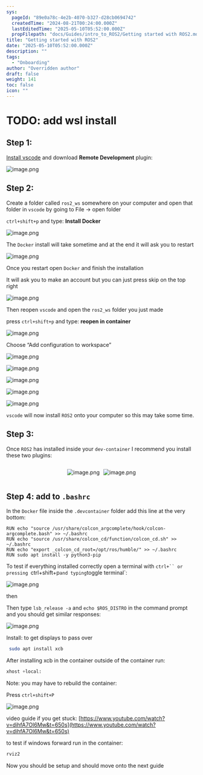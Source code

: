 ```yaml
---
sys:
  pageId: "89e0a78c-4e2b-4070-b327-d28cb0694742"
  createdTime: "2024-08-21T00:24:00.000Z"
  lastEditedTime: "2025-05-10T05:52:00.000Z"
  propFilepath: "docs/Guides/intro_to_ROS2/Getting started with ROS2.md"
title: "Getting started with ROS2"
date: "2025-05-10T05:52:00.000Z"
description: ""
tags:
  - "Onboarding"
author: "Overridden author"
draft: false
weight: 141
toc: false
icon: ""
---
```


# TODO: add wsl install

## Step 1:

[Install vscode](https://code.visualstudio.com/download) and download **Remote Development** plugin:

![image.png](https://prod-files-secure.s3.us-west-2.amazonaws.com/d518164a-d88e-44d1-a4ee-3adb3bd8bce0/efb52993-1881-4a40-b95e-6f020334f022/image.png?X-Amz-Algorithm=AWS4-HMAC-SHA256&X-Amz-Content-Sha256=UNSIGNED-PAYLOAD&X-Amz-Credential=ASIAZI2LB4663YS6PJM7%2F20250710%2Fus-west-2%2Fs3%2Faws4_request&X-Amz-Date=20250710T132708Z&X-Amz-Expires=3600&X-Amz-Security-Token=IQoJb3JpZ2luX2VjELb%2F%2F%2F%2F%2F%2F%2F%2F%2F%2FwEaCXVzLXdlc3QtMiJHMEUCIQCEmaTUKFPfeaTYZaUz9Ky5COv8l4OzcUev683DfaFigAIgJIyDkkMvxwffNj4TFM3%2FQISfJSGldRKcdLwgmLO4F4kqiAQIvv%2F%2F%2F%2F%2F%2F%2F%2F%2F%2FARAAGgw2Mzc0MjMxODM4MDUiDO8WQnysYaau8EkrOSrcA3BldKTKC5LZ16cRMmT92FaHVAlaTF6piBLe7luF9SnqSaSsvNb%2FSnvGZokHCGSQj6cGAtMRPb%2FW1%2B%2B2KeisTeeM4%2F5cxHwJZMiEbUDtHv%2B%2FgJr2giXulAqNY6%2FHFBAFcH%2BlmH8ptHPwoRkEhi%2B3%2BOVK0twlYAk988%2BuUn99HHE2RJoi9W7Qn923wIYtT1siU8oSSJ5bakdML3Q8rCk%2B%2Bk8tRgj%2Bwy6Sc4OQ2dql6gRD33typUaJT3MTvPuP%2BoTzUDT5boeiEYIs0obfpiXiuyooUQZmEloGDfbQZg5jYpvKfSjhsaGCChZ2Y9x6kXTiviJQO8LMmxImktoLYVeWjpE4ukjt1RSqjXoFaPtrOO7nqRUHGps39LYbG9qlODuVuk2ak66o%2FKVUNf1%2FMaOkTGkjuIZ2IoECigGrzgGCo12rnRw8rGFHNDIZ5nOyGlSwOJ%2BTdd5DS5i70XOcdPPB9WmaIW1N9U9k1VK31%2FK2CqoA6sGqhy4U0Lu1yHHJU%2F3VPOmlDCCksZM1vdLWBZowuOHpoNrS9lkhmp9i9gUkDv%2BkhqI7YqpDpLDYXE7d9JsLya60qO41%2BGyk3zln%2FlMcVR0hJrpae%2FBDlDK9VTjatqCY7%2F37XblDF3pNZswBMJn%2BvsMGOqUBSc07vY6w7agRSuXFnOcNkANckPStsNkCol1uEJvFvaTvnUPaXvpoPPbgLHK4xoP70gFXmWp0CLB5%2BArGUyNo0D5yKwwcOEP3pJnXFoBZ%2FQL4h1nnPHEQ2HHJCZipjWiZOoCyzsqe7oYANHbXOKAWAu3tukNbVKqC0QVDoWkExFANnr42JQswfKmQqkiV00iKCkANRK5RR1V2t%2BXXSArtUrsUbATE&X-Amz-Signature=e2e2f4ba50b35e6609a56be5f6fd3f0edb89fd6261bf7960ec38d7c085170e80&X-Amz-SignedHeaders=host&x-amz-checksum-mode=ENABLED&x-id=GetObject)

## Step 2:

Create a folder called `ros2_ws` somewhere on your computer and open that folder in `vscode` by going to File → open folder 

`ctrl+shift+p` and type: **Install Docker**

![image.png](https://prod-files-secure.s3.us-west-2.amazonaws.com/d518164a-d88e-44d1-a4ee-3adb3bd8bce0/2269dc0e-1cd5-47ff-bceb-c04ad9b2eab0/image.png?X-Amz-Algorithm=AWS4-HMAC-SHA256&X-Amz-Content-Sha256=UNSIGNED-PAYLOAD&X-Amz-Credential=ASIAZI2LB4663YS6PJM7%2F20250710%2Fus-west-2%2Fs3%2Faws4_request&X-Amz-Date=20250710T132708Z&X-Amz-Expires=3600&X-Amz-Security-Token=IQoJb3JpZ2luX2VjELb%2F%2F%2F%2F%2F%2F%2F%2F%2F%2FwEaCXVzLXdlc3QtMiJHMEUCIQCEmaTUKFPfeaTYZaUz9Ky5COv8l4OzcUev683DfaFigAIgJIyDkkMvxwffNj4TFM3%2FQISfJSGldRKcdLwgmLO4F4kqiAQIvv%2F%2F%2F%2F%2F%2F%2F%2F%2F%2FARAAGgw2Mzc0MjMxODM4MDUiDO8WQnysYaau8EkrOSrcA3BldKTKC5LZ16cRMmT92FaHVAlaTF6piBLe7luF9SnqSaSsvNb%2FSnvGZokHCGSQj6cGAtMRPb%2FW1%2B%2B2KeisTeeM4%2F5cxHwJZMiEbUDtHv%2B%2FgJr2giXulAqNY6%2FHFBAFcH%2BlmH8ptHPwoRkEhi%2B3%2BOVK0twlYAk988%2BuUn99HHE2RJoi9W7Qn923wIYtT1siU8oSSJ5bakdML3Q8rCk%2B%2Bk8tRgj%2Bwy6Sc4OQ2dql6gRD33typUaJT3MTvPuP%2BoTzUDT5boeiEYIs0obfpiXiuyooUQZmEloGDfbQZg5jYpvKfSjhsaGCChZ2Y9x6kXTiviJQO8LMmxImktoLYVeWjpE4ukjt1RSqjXoFaPtrOO7nqRUHGps39LYbG9qlODuVuk2ak66o%2FKVUNf1%2FMaOkTGkjuIZ2IoECigGrzgGCo12rnRw8rGFHNDIZ5nOyGlSwOJ%2BTdd5DS5i70XOcdPPB9WmaIW1N9U9k1VK31%2FK2CqoA6sGqhy4U0Lu1yHHJU%2F3VPOmlDCCksZM1vdLWBZowuOHpoNrS9lkhmp9i9gUkDv%2BkhqI7YqpDpLDYXE7d9JsLya60qO41%2BGyk3zln%2FlMcVR0hJrpae%2FBDlDK9VTjatqCY7%2F37XblDF3pNZswBMJn%2BvsMGOqUBSc07vY6w7agRSuXFnOcNkANckPStsNkCol1uEJvFvaTvnUPaXvpoPPbgLHK4xoP70gFXmWp0CLB5%2BArGUyNo0D5yKwwcOEP3pJnXFoBZ%2FQL4h1nnPHEQ2HHJCZipjWiZOoCyzsqe7oYANHbXOKAWAu3tukNbVKqC0QVDoWkExFANnr42JQswfKmQqkiV00iKCkANRK5RR1V2t%2BXXSArtUrsUbATE&X-Amz-Signature=763af43bbf81b26585684c8f25a95caf02ece02792ff9c1103e491d3c37962e5&X-Amz-SignedHeaders=host&x-amz-checksum-mode=ENABLED&x-id=GetObject)

The `Docker` install will take sometime and at the end it will ask you to restart

![image.png](https://prod-files-secure.s3.us-west-2.amazonaws.com/d518164a-d88e-44d1-a4ee-3adb3bd8bce0/ed233f78-be33-4b1f-b89c-9c346c0e961e/image.png?X-Amz-Algorithm=AWS4-HMAC-SHA256&X-Amz-Content-Sha256=UNSIGNED-PAYLOAD&X-Amz-Credential=ASIAZI2LB4663YS6PJM7%2F20250710%2Fus-west-2%2Fs3%2Faws4_request&X-Amz-Date=20250710T132708Z&X-Amz-Expires=3600&X-Amz-Security-Token=IQoJb3JpZ2luX2VjELb%2F%2F%2F%2F%2F%2F%2F%2F%2F%2FwEaCXVzLXdlc3QtMiJHMEUCIQCEmaTUKFPfeaTYZaUz9Ky5COv8l4OzcUev683DfaFigAIgJIyDkkMvxwffNj4TFM3%2FQISfJSGldRKcdLwgmLO4F4kqiAQIvv%2F%2F%2F%2F%2F%2F%2F%2F%2F%2FARAAGgw2Mzc0MjMxODM4MDUiDO8WQnysYaau8EkrOSrcA3BldKTKC5LZ16cRMmT92FaHVAlaTF6piBLe7luF9SnqSaSsvNb%2FSnvGZokHCGSQj6cGAtMRPb%2FW1%2B%2B2KeisTeeM4%2F5cxHwJZMiEbUDtHv%2B%2FgJr2giXulAqNY6%2FHFBAFcH%2BlmH8ptHPwoRkEhi%2B3%2BOVK0twlYAk988%2BuUn99HHE2RJoi9W7Qn923wIYtT1siU8oSSJ5bakdML3Q8rCk%2B%2Bk8tRgj%2Bwy6Sc4OQ2dql6gRD33typUaJT3MTvPuP%2BoTzUDT5boeiEYIs0obfpiXiuyooUQZmEloGDfbQZg5jYpvKfSjhsaGCChZ2Y9x6kXTiviJQO8LMmxImktoLYVeWjpE4ukjt1RSqjXoFaPtrOO7nqRUHGps39LYbG9qlODuVuk2ak66o%2FKVUNf1%2FMaOkTGkjuIZ2IoECigGrzgGCo12rnRw8rGFHNDIZ5nOyGlSwOJ%2BTdd5DS5i70XOcdPPB9WmaIW1N9U9k1VK31%2FK2CqoA6sGqhy4U0Lu1yHHJU%2F3VPOmlDCCksZM1vdLWBZowuOHpoNrS9lkhmp9i9gUkDv%2BkhqI7YqpDpLDYXE7d9JsLya60qO41%2BGyk3zln%2FlMcVR0hJrpae%2FBDlDK9VTjatqCY7%2F37XblDF3pNZswBMJn%2BvsMGOqUBSc07vY6w7agRSuXFnOcNkANckPStsNkCol1uEJvFvaTvnUPaXvpoPPbgLHK4xoP70gFXmWp0CLB5%2BArGUyNo0D5yKwwcOEP3pJnXFoBZ%2FQL4h1nnPHEQ2HHJCZipjWiZOoCyzsqe7oYANHbXOKAWAu3tukNbVKqC0QVDoWkExFANnr42JQswfKmQqkiV00iKCkANRK5RR1V2t%2BXXSArtUrsUbATE&X-Amz-Signature=76b45394970214d479661c13f242110f799708d2df5a102b9b716f89e97993db&X-Amz-SignedHeaders=host&x-amz-checksum-mode=ENABLED&x-id=GetObject)

Once you restart open `Docker` and finish the installation

It will ask you to make an account but you can just press skip on the top right

![image.png](https://prod-files-secure.s3.us-west-2.amazonaws.com/d518164a-d88e-44d1-a4ee-3adb3bd8bce0/21010ad9-1659-4fd9-9f59-9932a09b2a3d/image.png?X-Amz-Algorithm=AWS4-HMAC-SHA256&X-Amz-Content-Sha256=UNSIGNED-PAYLOAD&X-Amz-Credential=ASIAZI2LB4663YS6PJM7%2F20250710%2Fus-west-2%2Fs3%2Faws4_request&X-Amz-Date=20250710T132708Z&X-Amz-Expires=3600&X-Amz-Security-Token=IQoJb3JpZ2luX2VjELb%2F%2F%2F%2F%2F%2F%2F%2F%2F%2FwEaCXVzLXdlc3QtMiJHMEUCIQCEmaTUKFPfeaTYZaUz9Ky5COv8l4OzcUev683DfaFigAIgJIyDkkMvxwffNj4TFM3%2FQISfJSGldRKcdLwgmLO4F4kqiAQIvv%2F%2F%2F%2F%2F%2F%2F%2F%2F%2FARAAGgw2Mzc0MjMxODM4MDUiDO8WQnysYaau8EkrOSrcA3BldKTKC5LZ16cRMmT92FaHVAlaTF6piBLe7luF9SnqSaSsvNb%2FSnvGZokHCGSQj6cGAtMRPb%2FW1%2B%2B2KeisTeeM4%2F5cxHwJZMiEbUDtHv%2B%2FgJr2giXulAqNY6%2FHFBAFcH%2BlmH8ptHPwoRkEhi%2B3%2BOVK0twlYAk988%2BuUn99HHE2RJoi9W7Qn923wIYtT1siU8oSSJ5bakdML3Q8rCk%2B%2Bk8tRgj%2Bwy6Sc4OQ2dql6gRD33typUaJT3MTvPuP%2BoTzUDT5boeiEYIs0obfpiXiuyooUQZmEloGDfbQZg5jYpvKfSjhsaGCChZ2Y9x6kXTiviJQO8LMmxImktoLYVeWjpE4ukjt1RSqjXoFaPtrOO7nqRUHGps39LYbG9qlODuVuk2ak66o%2FKVUNf1%2FMaOkTGkjuIZ2IoECigGrzgGCo12rnRw8rGFHNDIZ5nOyGlSwOJ%2BTdd5DS5i70XOcdPPB9WmaIW1N9U9k1VK31%2FK2CqoA6sGqhy4U0Lu1yHHJU%2F3VPOmlDCCksZM1vdLWBZowuOHpoNrS9lkhmp9i9gUkDv%2BkhqI7YqpDpLDYXE7d9JsLya60qO41%2BGyk3zln%2FlMcVR0hJrpae%2FBDlDK9VTjatqCY7%2F37XblDF3pNZswBMJn%2BvsMGOqUBSc07vY6w7agRSuXFnOcNkANckPStsNkCol1uEJvFvaTvnUPaXvpoPPbgLHK4xoP70gFXmWp0CLB5%2BArGUyNo0D5yKwwcOEP3pJnXFoBZ%2FQL4h1nnPHEQ2HHJCZipjWiZOoCyzsqe7oYANHbXOKAWAu3tukNbVKqC0QVDoWkExFANnr42JQswfKmQqkiV00iKCkANRK5RR1V2t%2BXXSArtUrsUbATE&X-Amz-Signature=28d83ee5d98eac081884048f8325ce6ef0eafc095e73eb48a71c9c092af052f2&X-Amz-SignedHeaders=host&x-amz-checksum-mode=ENABLED&x-id=GetObject)

Then reopen `vscode` and open the `ros2_ws` folder you just made

press `ctrl+shift+p` and type: **reopen in container**

![image.png](https://prod-files-secure.s3.us-west-2.amazonaws.com/d518164a-d88e-44d1-a4ee-3adb3bd8bce0/4e93b8c2-41ad-488c-8095-c74205196118/image.png?X-Amz-Algorithm=AWS4-HMAC-SHA256&X-Amz-Content-Sha256=UNSIGNED-PAYLOAD&X-Amz-Credential=ASIAZI2LB4663YS6PJM7%2F20250710%2Fus-west-2%2Fs3%2Faws4_request&X-Amz-Date=20250710T132708Z&X-Amz-Expires=3600&X-Amz-Security-Token=IQoJb3JpZ2luX2VjELb%2F%2F%2F%2F%2F%2F%2F%2F%2F%2FwEaCXVzLXdlc3QtMiJHMEUCIQCEmaTUKFPfeaTYZaUz9Ky5COv8l4OzcUev683DfaFigAIgJIyDkkMvxwffNj4TFM3%2FQISfJSGldRKcdLwgmLO4F4kqiAQIvv%2F%2F%2F%2F%2F%2F%2F%2F%2F%2FARAAGgw2Mzc0MjMxODM4MDUiDO8WQnysYaau8EkrOSrcA3BldKTKC5LZ16cRMmT92FaHVAlaTF6piBLe7luF9SnqSaSsvNb%2FSnvGZokHCGSQj6cGAtMRPb%2FW1%2B%2B2KeisTeeM4%2F5cxHwJZMiEbUDtHv%2B%2FgJr2giXulAqNY6%2FHFBAFcH%2BlmH8ptHPwoRkEhi%2B3%2BOVK0twlYAk988%2BuUn99HHE2RJoi9W7Qn923wIYtT1siU8oSSJ5bakdML3Q8rCk%2B%2Bk8tRgj%2Bwy6Sc4OQ2dql6gRD33typUaJT3MTvPuP%2BoTzUDT5boeiEYIs0obfpiXiuyooUQZmEloGDfbQZg5jYpvKfSjhsaGCChZ2Y9x6kXTiviJQO8LMmxImktoLYVeWjpE4ukjt1RSqjXoFaPtrOO7nqRUHGps39LYbG9qlODuVuk2ak66o%2FKVUNf1%2FMaOkTGkjuIZ2IoECigGrzgGCo12rnRw8rGFHNDIZ5nOyGlSwOJ%2BTdd5DS5i70XOcdPPB9WmaIW1N9U9k1VK31%2FK2CqoA6sGqhy4U0Lu1yHHJU%2F3VPOmlDCCksZM1vdLWBZowuOHpoNrS9lkhmp9i9gUkDv%2BkhqI7YqpDpLDYXE7d9JsLya60qO41%2BGyk3zln%2FlMcVR0hJrpae%2FBDlDK9VTjatqCY7%2F37XblDF3pNZswBMJn%2BvsMGOqUBSc07vY6w7agRSuXFnOcNkANckPStsNkCol1uEJvFvaTvnUPaXvpoPPbgLHK4xoP70gFXmWp0CLB5%2BArGUyNo0D5yKwwcOEP3pJnXFoBZ%2FQL4h1nnPHEQ2HHJCZipjWiZOoCyzsqe7oYANHbXOKAWAu3tukNbVKqC0QVDoWkExFANnr42JQswfKmQqkiV00iKCkANRK5RR1V2t%2BXXSArtUrsUbATE&X-Amz-Signature=14ae6122029039b3e30fef7ebf9ed21358eaf7d6746c477069ee998efd509d4a&X-Amz-SignedHeaders=host&x-amz-checksum-mode=ENABLED&x-id=GetObject)

Choose “Add configuration to workspace”

![image.png](https://prod-files-secure.s3.us-west-2.amazonaws.com/d518164a-d88e-44d1-a4ee-3adb3bd8bce0/9560b282-5060-4989-ba37-97e7b2c22476/image.png?X-Amz-Algorithm=AWS4-HMAC-SHA256&X-Amz-Content-Sha256=UNSIGNED-PAYLOAD&X-Amz-Credential=ASIAZI2LB4663YS6PJM7%2F20250710%2Fus-west-2%2Fs3%2Faws4_request&X-Amz-Date=20250710T132708Z&X-Amz-Expires=3600&X-Amz-Security-Token=IQoJb3JpZ2luX2VjELb%2F%2F%2F%2F%2F%2F%2F%2F%2F%2FwEaCXVzLXdlc3QtMiJHMEUCIQCEmaTUKFPfeaTYZaUz9Ky5COv8l4OzcUev683DfaFigAIgJIyDkkMvxwffNj4TFM3%2FQISfJSGldRKcdLwgmLO4F4kqiAQIvv%2F%2F%2F%2F%2F%2F%2F%2F%2F%2FARAAGgw2Mzc0MjMxODM4MDUiDO8WQnysYaau8EkrOSrcA3BldKTKC5LZ16cRMmT92FaHVAlaTF6piBLe7luF9SnqSaSsvNb%2FSnvGZokHCGSQj6cGAtMRPb%2FW1%2B%2B2KeisTeeM4%2F5cxHwJZMiEbUDtHv%2B%2FgJr2giXulAqNY6%2FHFBAFcH%2BlmH8ptHPwoRkEhi%2B3%2BOVK0twlYAk988%2BuUn99HHE2RJoi9W7Qn923wIYtT1siU8oSSJ5bakdML3Q8rCk%2B%2Bk8tRgj%2Bwy6Sc4OQ2dql6gRD33typUaJT3MTvPuP%2BoTzUDT5boeiEYIs0obfpiXiuyooUQZmEloGDfbQZg5jYpvKfSjhsaGCChZ2Y9x6kXTiviJQO8LMmxImktoLYVeWjpE4ukjt1RSqjXoFaPtrOO7nqRUHGps39LYbG9qlODuVuk2ak66o%2FKVUNf1%2FMaOkTGkjuIZ2IoECigGrzgGCo12rnRw8rGFHNDIZ5nOyGlSwOJ%2BTdd5DS5i70XOcdPPB9WmaIW1N9U9k1VK31%2FK2CqoA6sGqhy4U0Lu1yHHJU%2F3VPOmlDCCksZM1vdLWBZowuOHpoNrS9lkhmp9i9gUkDv%2BkhqI7YqpDpLDYXE7d9JsLya60qO41%2BGyk3zln%2FlMcVR0hJrpae%2FBDlDK9VTjatqCY7%2F37XblDF3pNZswBMJn%2BvsMGOqUBSc07vY6w7agRSuXFnOcNkANckPStsNkCol1uEJvFvaTvnUPaXvpoPPbgLHK4xoP70gFXmWp0CLB5%2BArGUyNo0D5yKwwcOEP3pJnXFoBZ%2FQL4h1nnPHEQ2HHJCZipjWiZOoCyzsqe7oYANHbXOKAWAu3tukNbVKqC0QVDoWkExFANnr42JQswfKmQqkiV00iKCkANRK5RR1V2t%2BXXSArtUrsUbATE&X-Amz-Signature=747f816dea4b88e17c0994bc841f1d2a4b5574108f7669255468f2f62393d9fe&X-Amz-SignedHeaders=host&x-amz-checksum-mode=ENABLED&x-id=GetObject)

![image.png](https://prod-files-secure.s3.us-west-2.amazonaws.com/d518164a-d88e-44d1-a4ee-3adb3bd8bce0/2ee63f81-886b-48e8-a553-dc6e5eac99e4/image.png?X-Amz-Algorithm=AWS4-HMAC-SHA256&X-Amz-Content-Sha256=UNSIGNED-PAYLOAD&X-Amz-Credential=ASIAZI2LB4663YS6PJM7%2F20250710%2Fus-west-2%2Fs3%2Faws4_request&X-Amz-Date=20250710T132708Z&X-Amz-Expires=3600&X-Amz-Security-Token=IQoJb3JpZ2luX2VjELb%2F%2F%2F%2F%2F%2F%2F%2F%2F%2FwEaCXVzLXdlc3QtMiJHMEUCIQCEmaTUKFPfeaTYZaUz9Ky5COv8l4OzcUev683DfaFigAIgJIyDkkMvxwffNj4TFM3%2FQISfJSGldRKcdLwgmLO4F4kqiAQIvv%2F%2F%2F%2F%2F%2F%2F%2F%2F%2FARAAGgw2Mzc0MjMxODM4MDUiDO8WQnysYaau8EkrOSrcA3BldKTKC5LZ16cRMmT92FaHVAlaTF6piBLe7luF9SnqSaSsvNb%2FSnvGZokHCGSQj6cGAtMRPb%2FW1%2B%2B2KeisTeeM4%2F5cxHwJZMiEbUDtHv%2B%2FgJr2giXulAqNY6%2FHFBAFcH%2BlmH8ptHPwoRkEhi%2B3%2BOVK0twlYAk988%2BuUn99HHE2RJoi9W7Qn923wIYtT1siU8oSSJ5bakdML3Q8rCk%2B%2Bk8tRgj%2Bwy6Sc4OQ2dql6gRD33typUaJT3MTvPuP%2BoTzUDT5boeiEYIs0obfpiXiuyooUQZmEloGDfbQZg5jYpvKfSjhsaGCChZ2Y9x6kXTiviJQO8LMmxImktoLYVeWjpE4ukjt1RSqjXoFaPtrOO7nqRUHGps39LYbG9qlODuVuk2ak66o%2FKVUNf1%2FMaOkTGkjuIZ2IoECigGrzgGCo12rnRw8rGFHNDIZ5nOyGlSwOJ%2BTdd5DS5i70XOcdPPB9WmaIW1N9U9k1VK31%2FK2CqoA6sGqhy4U0Lu1yHHJU%2F3VPOmlDCCksZM1vdLWBZowuOHpoNrS9lkhmp9i9gUkDv%2BkhqI7YqpDpLDYXE7d9JsLya60qO41%2BGyk3zln%2FlMcVR0hJrpae%2FBDlDK9VTjatqCY7%2F37XblDF3pNZswBMJn%2BvsMGOqUBSc07vY6w7agRSuXFnOcNkANckPStsNkCol1uEJvFvaTvnUPaXvpoPPbgLHK4xoP70gFXmWp0CLB5%2BArGUyNo0D5yKwwcOEP3pJnXFoBZ%2FQL4h1nnPHEQ2HHJCZipjWiZOoCyzsqe7oYANHbXOKAWAu3tukNbVKqC0QVDoWkExFANnr42JQswfKmQqkiV00iKCkANRK5RR1V2t%2BXXSArtUrsUbATE&X-Amz-Signature=3c81ce12a886efd4e74a4fc8a4137eb7cfe5be83af906676a870aa04ff1ffbbc&X-Amz-SignedHeaders=host&x-amz-checksum-mode=ENABLED&x-id=GetObject)

![image.png](https://prod-files-secure.s3.us-west-2.amazonaws.com/d518164a-d88e-44d1-a4ee-3adb3bd8bce0/ae1580b2-b048-407e-aed9-b584224a7a04/image.png?X-Amz-Algorithm=AWS4-HMAC-SHA256&X-Amz-Content-Sha256=UNSIGNED-PAYLOAD&X-Amz-Credential=ASIAZI2LB4663YS6PJM7%2F20250710%2Fus-west-2%2Fs3%2Faws4_request&X-Amz-Date=20250710T132708Z&X-Amz-Expires=3600&X-Amz-Security-Token=IQoJb3JpZ2luX2VjELb%2F%2F%2F%2F%2F%2F%2F%2F%2F%2FwEaCXVzLXdlc3QtMiJHMEUCIQCEmaTUKFPfeaTYZaUz9Ky5COv8l4OzcUev683DfaFigAIgJIyDkkMvxwffNj4TFM3%2FQISfJSGldRKcdLwgmLO4F4kqiAQIvv%2F%2F%2F%2F%2F%2F%2F%2F%2F%2FARAAGgw2Mzc0MjMxODM4MDUiDO8WQnysYaau8EkrOSrcA3BldKTKC5LZ16cRMmT92FaHVAlaTF6piBLe7luF9SnqSaSsvNb%2FSnvGZokHCGSQj6cGAtMRPb%2FW1%2B%2B2KeisTeeM4%2F5cxHwJZMiEbUDtHv%2B%2FgJr2giXulAqNY6%2FHFBAFcH%2BlmH8ptHPwoRkEhi%2B3%2BOVK0twlYAk988%2BuUn99HHE2RJoi9W7Qn923wIYtT1siU8oSSJ5bakdML3Q8rCk%2B%2Bk8tRgj%2Bwy6Sc4OQ2dql6gRD33typUaJT3MTvPuP%2BoTzUDT5boeiEYIs0obfpiXiuyooUQZmEloGDfbQZg5jYpvKfSjhsaGCChZ2Y9x6kXTiviJQO8LMmxImktoLYVeWjpE4ukjt1RSqjXoFaPtrOO7nqRUHGps39LYbG9qlODuVuk2ak66o%2FKVUNf1%2FMaOkTGkjuIZ2IoECigGrzgGCo12rnRw8rGFHNDIZ5nOyGlSwOJ%2BTdd5DS5i70XOcdPPB9WmaIW1N9U9k1VK31%2FK2CqoA6sGqhy4U0Lu1yHHJU%2F3VPOmlDCCksZM1vdLWBZowuOHpoNrS9lkhmp9i9gUkDv%2BkhqI7YqpDpLDYXE7d9JsLya60qO41%2BGyk3zln%2FlMcVR0hJrpae%2FBDlDK9VTjatqCY7%2F37XblDF3pNZswBMJn%2BvsMGOqUBSc07vY6w7agRSuXFnOcNkANckPStsNkCol1uEJvFvaTvnUPaXvpoPPbgLHK4xoP70gFXmWp0CLB5%2BArGUyNo0D5yKwwcOEP3pJnXFoBZ%2FQL4h1nnPHEQ2HHJCZipjWiZOoCyzsqe7oYANHbXOKAWAu3tukNbVKqC0QVDoWkExFANnr42JQswfKmQqkiV00iKCkANRK5RR1V2t%2BXXSArtUrsUbATE&X-Amz-Signature=092fe3d8d0c999ccba3b972bac3b4d280bf9b213c5dc9df180fcff189ea62f10&X-Amz-SignedHeaders=host&x-amz-checksum-mode=ENABLED&x-id=GetObject)

![image.png](https://prod-files-secure.s3.us-west-2.amazonaws.com/d518164a-d88e-44d1-a4ee-3adb3bd8bce0/53255b28-f75e-430f-b9e3-c0ac8577e42b/image.png?X-Amz-Algorithm=AWS4-HMAC-SHA256&X-Amz-Content-Sha256=UNSIGNED-PAYLOAD&X-Amz-Credential=ASIAZI2LB4663YS6PJM7%2F20250710%2Fus-west-2%2Fs3%2Faws4_request&X-Amz-Date=20250710T132708Z&X-Amz-Expires=3600&X-Amz-Security-Token=IQoJb3JpZ2luX2VjELb%2F%2F%2F%2F%2F%2F%2F%2F%2F%2FwEaCXVzLXdlc3QtMiJHMEUCIQCEmaTUKFPfeaTYZaUz9Ky5COv8l4OzcUev683DfaFigAIgJIyDkkMvxwffNj4TFM3%2FQISfJSGldRKcdLwgmLO4F4kqiAQIvv%2F%2F%2F%2F%2F%2F%2F%2F%2F%2FARAAGgw2Mzc0MjMxODM4MDUiDO8WQnysYaau8EkrOSrcA3BldKTKC5LZ16cRMmT92FaHVAlaTF6piBLe7luF9SnqSaSsvNb%2FSnvGZokHCGSQj6cGAtMRPb%2FW1%2B%2B2KeisTeeM4%2F5cxHwJZMiEbUDtHv%2B%2FgJr2giXulAqNY6%2FHFBAFcH%2BlmH8ptHPwoRkEhi%2B3%2BOVK0twlYAk988%2BuUn99HHE2RJoi9W7Qn923wIYtT1siU8oSSJ5bakdML3Q8rCk%2B%2Bk8tRgj%2Bwy6Sc4OQ2dql6gRD33typUaJT3MTvPuP%2BoTzUDT5boeiEYIs0obfpiXiuyooUQZmEloGDfbQZg5jYpvKfSjhsaGCChZ2Y9x6kXTiviJQO8LMmxImktoLYVeWjpE4ukjt1RSqjXoFaPtrOO7nqRUHGps39LYbG9qlODuVuk2ak66o%2FKVUNf1%2FMaOkTGkjuIZ2IoECigGrzgGCo12rnRw8rGFHNDIZ5nOyGlSwOJ%2BTdd5DS5i70XOcdPPB9WmaIW1N9U9k1VK31%2FK2CqoA6sGqhy4U0Lu1yHHJU%2F3VPOmlDCCksZM1vdLWBZowuOHpoNrS9lkhmp9i9gUkDv%2BkhqI7YqpDpLDYXE7d9JsLya60qO41%2BGyk3zln%2FlMcVR0hJrpae%2FBDlDK9VTjatqCY7%2F37XblDF3pNZswBMJn%2BvsMGOqUBSc07vY6w7agRSuXFnOcNkANckPStsNkCol1uEJvFvaTvnUPaXvpoPPbgLHK4xoP70gFXmWp0CLB5%2BArGUyNo0D5yKwwcOEP3pJnXFoBZ%2FQL4h1nnPHEQ2HHJCZipjWiZOoCyzsqe7oYANHbXOKAWAu3tukNbVKqC0QVDoWkExFANnr42JQswfKmQqkiV00iKCkANRK5RR1V2t%2BXXSArtUrsUbATE&X-Amz-Signature=67b795ffc0b8725648baad258d8a3363d3d528d52226229364a8f3365b220f4f&X-Amz-SignedHeaders=host&x-amz-checksum-mode=ENABLED&x-id=GetObject)

![image.png](https://prod-files-secure.s3.us-west-2.amazonaws.com/d518164a-d88e-44d1-a4ee-3adb3bd8bce0/7c562767-5af9-4ffb-97d1-327bcdf4ee00/image.png?X-Amz-Algorithm=AWS4-HMAC-SHA256&X-Amz-Content-Sha256=UNSIGNED-PAYLOAD&X-Amz-Credential=ASIAZI2LB4663YS6PJM7%2F20250710%2Fus-west-2%2Fs3%2Faws4_request&X-Amz-Date=20250710T132708Z&X-Amz-Expires=3600&X-Amz-Security-Token=IQoJb3JpZ2luX2VjELb%2F%2F%2F%2F%2F%2F%2F%2F%2F%2FwEaCXVzLXdlc3QtMiJHMEUCIQCEmaTUKFPfeaTYZaUz9Ky5COv8l4OzcUev683DfaFigAIgJIyDkkMvxwffNj4TFM3%2FQISfJSGldRKcdLwgmLO4F4kqiAQIvv%2F%2F%2F%2F%2F%2F%2F%2F%2F%2FARAAGgw2Mzc0MjMxODM4MDUiDO8WQnysYaau8EkrOSrcA3BldKTKC5LZ16cRMmT92FaHVAlaTF6piBLe7luF9SnqSaSsvNb%2FSnvGZokHCGSQj6cGAtMRPb%2FW1%2B%2B2KeisTeeM4%2F5cxHwJZMiEbUDtHv%2B%2FgJr2giXulAqNY6%2FHFBAFcH%2BlmH8ptHPwoRkEhi%2B3%2BOVK0twlYAk988%2BuUn99HHE2RJoi9W7Qn923wIYtT1siU8oSSJ5bakdML3Q8rCk%2B%2Bk8tRgj%2Bwy6Sc4OQ2dql6gRD33typUaJT3MTvPuP%2BoTzUDT5boeiEYIs0obfpiXiuyooUQZmEloGDfbQZg5jYpvKfSjhsaGCChZ2Y9x6kXTiviJQO8LMmxImktoLYVeWjpE4ukjt1RSqjXoFaPtrOO7nqRUHGps39LYbG9qlODuVuk2ak66o%2FKVUNf1%2FMaOkTGkjuIZ2IoECigGrzgGCo12rnRw8rGFHNDIZ5nOyGlSwOJ%2BTdd5DS5i70XOcdPPB9WmaIW1N9U9k1VK31%2FK2CqoA6sGqhy4U0Lu1yHHJU%2F3VPOmlDCCksZM1vdLWBZowuOHpoNrS9lkhmp9i9gUkDv%2BkhqI7YqpDpLDYXE7d9JsLya60qO41%2BGyk3zln%2FlMcVR0hJrpae%2FBDlDK9VTjatqCY7%2F37XblDF3pNZswBMJn%2BvsMGOqUBSc07vY6w7agRSuXFnOcNkANckPStsNkCol1uEJvFvaTvnUPaXvpoPPbgLHK4xoP70gFXmWp0CLB5%2BArGUyNo0D5yKwwcOEP3pJnXFoBZ%2FQL4h1nnPHEQ2HHJCZipjWiZOoCyzsqe7oYANHbXOKAWAu3tukNbVKqC0QVDoWkExFANnr42JQswfKmQqkiV00iKCkANRK5RR1V2t%2BXXSArtUrsUbATE&X-Amz-Signature=568cd34aa4c3fce796efb48901199b772bd8f991897f564a4928051ce03f28a3&X-Amz-SignedHeaders=host&x-amz-checksum-mode=ENABLED&x-id=GetObject)

`vscode` will now install `ROS2` onto your computer so this may take some time.

## Step 3:

Once `ROS2` has installed inside your `dev-container` I recommend you install these two plugins:

<div style="display: flex;flex-direction: row; column-gap:10px; max-width: 630px;justify-content: center;">
<div>

![image.png](https://prod-files-secure.s3.us-west-2.amazonaws.com/d518164a-d88e-44d1-a4ee-3adb3bd8bce0/3fc3d550-5a54-4ba1-ba6b-faa01cdb7369/image.png?X-Amz-Algorithm=AWS4-HMAC-SHA256&X-Amz-Content-Sha256=UNSIGNED-PAYLOAD&X-Amz-Credential=ASIAZI2LB46657AP5DXJ%2F20250710%2Fus-west-2%2Fs3%2Faws4_request&X-Amz-Date=20250710T132711Z&X-Amz-Expires=3600&X-Amz-Security-Token=IQoJb3JpZ2luX2VjELb%2F%2F%2F%2F%2F%2F%2F%2F%2F%2FwEaCXVzLXdlc3QtMiJHMEUCIHwR28WHFW8G277uEpv4J%2FitlhOFi6VjLfTOBmFc6vEdAiEAz%2BCKhJ%2FDeb5m1aEbbLCVFYVJnoGAYgcWWUExmiV11QQqiAQIv%2F%2F%2F%2F%2F%2F%2F%2F%2F%2F%2FARAAGgw2Mzc0MjMxODM4MDUiDLZqiBjQ8GiG6D1RbircAykf8QJFBmHdEvg%2BotoW4%2BjRRwj6RBQ8MXN6T5KssMH%2BQohsINWvk4RsbCM7tfj3IJmEUYOD66rffaC6FvsKdEQLlWonouwQDjtUavQyVbVYT5JZip56sjd4g9W5r6SK1Ng%2BWnzuMAiQOSBrYTG6D0o0gOEbT%2F2IeMh4AFUIiOCDAn9ZwIJB5B1bIh6Gx5SvOAq193inhOCx3u77NnRaJK6bXA7eRB5gFSBvU1A4POwRTsgVYnTjr87AzefT8yVxdttVInm7LAvBjC3tBlZU3SPps6vVerApPo6W2Ahnqyi8JcCmV13%2BbpaAEcCrNRLTIDEfq7GR%2Fc8D0LUYYDreVkZ%2BZjgwglzwSCb5WZf%2BLIzV8RR0b9KDCfBJIHX4eyf2BRWR9gBuYEe0SBHCEEZD%2BzOFUIExqLA0oMCgxmLGjCl3E7hA6ASEvwswawtHLKVD8bU7ptDlT2UwyJM78M5qEcYGQc23lFEIxjZyeaZKygsX6jJX9IVOWVAoG19tjey01qw%2F%2BAlcC1eYZvIULOfM%2FFngukXBv7WAhOttCxIyNreJVBnyMfqjnX8sbB5u%2FZJLlFLua9uww6ZY21WFVFjr%2BGKass2JIpYd0cxGmXqwk9ciq18r317bQD4sOzLwMM39vsMGOqUBaQME%2FMaXM6bjXnBlqwdBw5IGYYnYUYqaEXNjZxsTX0udnBI3YVzCoVScxCeVGdb2ldAaOjH%2Btkcf%2FKUSG460WfF%2F5aNldfamv2%2FfNQnNHIoADoTwefLoXtARxtb1j4280zoGRxSFF0DlQVxaKbahTzQMOwmDUGbSNwULsZmMtN6fBg4BmHEtioYSxzx%2Bet424%2BFODZ9OBab4E3pjv4JmKYuL2kAV&X-Amz-Signature=1b763e9c5e098519699be393805c916347d2c9073d3dc0d92670634b7ff56eda&X-Amz-SignedHeaders=host&x-amz-checksum-mode=ENABLED&x-id=GetObject)

</div>
<div>

![image.png](https://prod-files-secure.s3.us-west-2.amazonaws.com/d518164a-d88e-44d1-a4ee-3adb3bd8bce0/d994cc66-13c2-4093-a5a3-f84cf4601a82/image.png?X-Amz-Algorithm=AWS4-HMAC-SHA256&X-Amz-Content-Sha256=UNSIGNED-PAYLOAD&X-Amz-Credential=ASIAZI2LB466ZY5P3KYY%2F20250710%2Fus-west-2%2Fs3%2Faws4_request&X-Amz-Date=20250710T132711Z&X-Amz-Expires=3600&X-Amz-Security-Token=IQoJb3JpZ2luX2VjELT%2F%2F%2F%2F%2F%2F%2F%2F%2F%2FwEaCXVzLXdlc3QtMiJIMEYCIQCBen4bR%2FhRMqi47Gxq1O%2F82ldM5LiwGZp309%2BPcxoCzgIhAPenI965P%2BnNowPYvLfi4mdNxy8Z0MgXXMoWYjSV%2BC23KogECL3%2F%2F%2F%2F%2F%2F%2F%2F%2F%2FwEQABoMNjM3NDIzMTgzODA1IgyXGmZq1MwdFeUHYtYq3AOEw1ljhCfg57EFeyIeHzxvqmG%2BfIhJ2vY5OeZcq9dDf9k1TUP%2BhiIuWB4sCc8%2FXczo%2Bt%2Bexc407K4vu4f4Gd4i1dUMTgIWP%2FTW5y6CxQgOvJZcW9atjeZ9DeHD5cQgssHdssJT8juubvCAdi0UjRVwu5%2Bhpkyv38vgXKVRWKIT6HQksKeDnEmSDnkoAfhSTTMCBgR7%2BzKo3QV%2BwGhuDN6dbWdbR0Yp6mZlVQIfh6og9fxbRu0BSixyC80MT7iAnokunfaGqOAOP1lTAIlkxp4d%2BkZQKw6AVaBvV%2B%2FIGNMfh%2B9DlpCP4lgg0696GHxS1AETAoneeQl3FxXpF0uoZhjMd6X%2Bv4ZsBCNpxyaUHEVxjfHa0GaBYpbPuN1P2vbbn%2B%2BmM4vd8TBwYSpzrxhowzJHHSlfC2LlZocSOFwJyydhnvnLyF89Xgiujx%2FegwU7j9b75S%2F1BjxHaWVRXT3z%2F7hXjFmLJyJnJvA3vmFYdZbQvedgwSue65hG9DmcNnbnmZ5WmXDgSiE4XyQIrmBLZs9g6j2XqaWYlBr2z3eC78UJBUTzjy2lI007vHN16%2Btdl0LW85Ak88Dzv5yhOgEg1V7biCTeFK3%2BBNYVx1NRqy1aoPshgsuQbz%2FJaooS2zDl1L7DBjqkAQAjJ13e0mH0Usky3SalTAdj3pTVTm701quaRI5EdShQWIehDV0SE85lOqrFx79pkuQ%2BLzjZVmONHzZ5MnjCHpvJwTvzHnhHaGhL%2FO0xQzwcco6V40WKRWY9u8YWv1XGH6ZIgYfTaKZAEyI0y9glBQhBF3RlhgPlIQFtgqnF2zTkOgSXtitJYbkaw1aRCt%2FN6g56RsfNnqptGaNIj4uzWbLIsiQV&X-Amz-Signature=de02d9706d72760519fc660528f5875c23a01e1fb9a63ae0fdbb613484c5e3cd&X-Amz-SignedHeaders=host&x-amz-checksum-mode=ENABLED&x-id=GetObject)

</div>
</div>

## Step 4: add to `.bashrc`

In the `Docker` file inside the `.devcontainer` folder add this line at the very bottom: 

```docker
RUN echo "source /usr/share/colcon_argcomplete/hook/colcon-argcomplete.bash" >> ~/.bashrc
RUN echo "source /usr/share/colcon_cd/function/colcon_cd.sh" >> ~/.bashrc
RUN echo "export _colcon_cd_root=/opt/ros/humble/" >> ~/.bashrc
RUN sudo apt install -y python3-pip 
```

To test if everything installed correctly open a terminal with `ctrl+`` or pressing `ctrl+shift+p` and typing `toggle terminal`:

![image.png](https://prod-files-secure.s3.us-west-2.amazonaws.com/d518164a-d88e-44d1-a4ee-3adb3bd8bce0/6a4943d8-b04e-4c02-9a58-775f3384d1a5/image.png?X-Amz-Algorithm=AWS4-HMAC-SHA256&X-Amz-Content-Sha256=UNSIGNED-PAYLOAD&X-Amz-Credential=ASIAZI2LB4663YS6PJM7%2F20250710%2Fus-west-2%2Fs3%2Faws4_request&X-Amz-Date=20250710T132708Z&X-Amz-Expires=3600&X-Amz-Security-Token=IQoJb3JpZ2luX2VjELb%2F%2F%2F%2F%2F%2F%2F%2F%2F%2FwEaCXVzLXdlc3QtMiJHMEUCIQCEmaTUKFPfeaTYZaUz9Ky5COv8l4OzcUev683DfaFigAIgJIyDkkMvxwffNj4TFM3%2FQISfJSGldRKcdLwgmLO4F4kqiAQIvv%2F%2F%2F%2F%2F%2F%2F%2F%2F%2FARAAGgw2Mzc0MjMxODM4MDUiDO8WQnysYaau8EkrOSrcA3BldKTKC5LZ16cRMmT92FaHVAlaTF6piBLe7luF9SnqSaSsvNb%2FSnvGZokHCGSQj6cGAtMRPb%2FW1%2B%2B2KeisTeeM4%2F5cxHwJZMiEbUDtHv%2B%2FgJr2giXulAqNY6%2FHFBAFcH%2BlmH8ptHPwoRkEhi%2B3%2BOVK0twlYAk988%2BuUn99HHE2RJoi9W7Qn923wIYtT1siU8oSSJ5bakdML3Q8rCk%2B%2Bk8tRgj%2Bwy6Sc4OQ2dql6gRD33typUaJT3MTvPuP%2BoTzUDT5boeiEYIs0obfpiXiuyooUQZmEloGDfbQZg5jYpvKfSjhsaGCChZ2Y9x6kXTiviJQO8LMmxImktoLYVeWjpE4ukjt1RSqjXoFaPtrOO7nqRUHGps39LYbG9qlODuVuk2ak66o%2FKVUNf1%2FMaOkTGkjuIZ2IoECigGrzgGCo12rnRw8rGFHNDIZ5nOyGlSwOJ%2BTdd5DS5i70XOcdPPB9WmaIW1N9U9k1VK31%2FK2CqoA6sGqhy4U0Lu1yHHJU%2F3VPOmlDCCksZM1vdLWBZowuOHpoNrS9lkhmp9i9gUkDv%2BkhqI7YqpDpLDYXE7d9JsLya60qO41%2BGyk3zln%2FlMcVR0hJrpae%2FBDlDK9VTjatqCY7%2F37XblDF3pNZswBMJn%2BvsMGOqUBSc07vY6w7agRSuXFnOcNkANckPStsNkCol1uEJvFvaTvnUPaXvpoPPbgLHK4xoP70gFXmWp0CLB5%2BArGUyNo0D5yKwwcOEP3pJnXFoBZ%2FQL4h1nnPHEQ2HHJCZipjWiZOoCyzsqe7oYANHbXOKAWAu3tukNbVKqC0QVDoWkExFANnr42JQswfKmQqkiV00iKCkANRK5RR1V2t%2BXXSArtUrsUbATE&X-Amz-Signature=d90d038e6e3439811bc5477d61c21697eebd30a1eebfb5b1ad5933a98e911448&X-Amz-SignedHeaders=host&x-amz-checksum-mode=ENABLED&x-id=GetObject)

then 

Then type `lsb_release -a` and `echo $ROS_DISTRO` in the command prompt and you should get similar responses:

![image.png](https://prod-files-secure.s3.us-west-2.amazonaws.com/d518164a-d88e-44d1-a4ee-3adb3bd8bce0/3e635dec-a805-4e85-8b9e-d000e5b71a4e/image.png?X-Amz-Algorithm=AWS4-HMAC-SHA256&X-Amz-Content-Sha256=UNSIGNED-PAYLOAD&X-Amz-Credential=ASIAZI2LB4663YS6PJM7%2F20250710%2Fus-west-2%2Fs3%2Faws4_request&X-Amz-Date=20250710T132708Z&X-Amz-Expires=3600&X-Amz-Security-Token=IQoJb3JpZ2luX2VjELb%2F%2F%2F%2F%2F%2F%2F%2F%2F%2FwEaCXVzLXdlc3QtMiJHMEUCIQCEmaTUKFPfeaTYZaUz9Ky5COv8l4OzcUev683DfaFigAIgJIyDkkMvxwffNj4TFM3%2FQISfJSGldRKcdLwgmLO4F4kqiAQIvv%2F%2F%2F%2F%2F%2F%2F%2F%2F%2FARAAGgw2Mzc0MjMxODM4MDUiDO8WQnysYaau8EkrOSrcA3BldKTKC5LZ16cRMmT92FaHVAlaTF6piBLe7luF9SnqSaSsvNb%2FSnvGZokHCGSQj6cGAtMRPb%2FW1%2B%2B2KeisTeeM4%2F5cxHwJZMiEbUDtHv%2B%2FgJr2giXulAqNY6%2FHFBAFcH%2BlmH8ptHPwoRkEhi%2B3%2BOVK0twlYAk988%2BuUn99HHE2RJoi9W7Qn923wIYtT1siU8oSSJ5bakdML3Q8rCk%2B%2Bk8tRgj%2Bwy6Sc4OQ2dql6gRD33typUaJT3MTvPuP%2BoTzUDT5boeiEYIs0obfpiXiuyooUQZmEloGDfbQZg5jYpvKfSjhsaGCChZ2Y9x6kXTiviJQO8LMmxImktoLYVeWjpE4ukjt1RSqjXoFaPtrOO7nqRUHGps39LYbG9qlODuVuk2ak66o%2FKVUNf1%2FMaOkTGkjuIZ2IoECigGrzgGCo12rnRw8rGFHNDIZ5nOyGlSwOJ%2BTdd5DS5i70XOcdPPB9WmaIW1N9U9k1VK31%2FK2CqoA6sGqhy4U0Lu1yHHJU%2F3VPOmlDCCksZM1vdLWBZowuOHpoNrS9lkhmp9i9gUkDv%2BkhqI7YqpDpLDYXE7d9JsLya60qO41%2BGyk3zln%2FlMcVR0hJrpae%2FBDlDK9VTjatqCY7%2F37XblDF3pNZswBMJn%2BvsMGOqUBSc07vY6w7agRSuXFnOcNkANckPStsNkCol1uEJvFvaTvnUPaXvpoPPbgLHK4xoP70gFXmWp0CLB5%2BArGUyNo0D5yKwwcOEP3pJnXFoBZ%2FQL4h1nnPHEQ2HHJCZipjWiZOoCyzsqe7oYANHbXOKAWAu3tukNbVKqC0QVDoWkExFANnr42JQswfKmQqkiV00iKCkANRK5RR1V2t%2BXXSArtUrsUbATE&X-Amz-Signature=be3afb85a2a1650f63e3c4929eba9e78b2e6becaa1fce6dfe27e06ed3d3df583&X-Amz-SignedHeaders=host&x-amz-checksum-mode=ENABLED&x-id=GetObject)

Install:  to get displays to pass over

```bash
 sudo apt install xcb
```

After installing xcb in the container outside of the container run:

```python
xhost +local:
```

Note: you may have to rebuild the container:

Press `ctrl+shift+P`

![image.png](https://prod-files-secure.s3.us-west-2.amazonaws.com/d518164a-d88e-44d1-a4ee-3adb3bd8bce0/6c2be660-2618-4c38-9c26-53554f7a0b7b/image.png?X-Amz-Algorithm=AWS4-HMAC-SHA256&X-Amz-Content-Sha256=UNSIGNED-PAYLOAD&X-Amz-Credential=ASIAZI2LB4663YS6PJM7%2F20250710%2Fus-west-2%2Fs3%2Faws4_request&X-Amz-Date=20250710T132708Z&X-Amz-Expires=3600&X-Amz-Security-Token=IQoJb3JpZ2luX2VjELb%2F%2F%2F%2F%2F%2F%2F%2F%2F%2FwEaCXVzLXdlc3QtMiJHMEUCIQCEmaTUKFPfeaTYZaUz9Ky5COv8l4OzcUev683DfaFigAIgJIyDkkMvxwffNj4TFM3%2FQISfJSGldRKcdLwgmLO4F4kqiAQIvv%2F%2F%2F%2F%2F%2F%2F%2F%2F%2FARAAGgw2Mzc0MjMxODM4MDUiDO8WQnysYaau8EkrOSrcA3BldKTKC5LZ16cRMmT92FaHVAlaTF6piBLe7luF9SnqSaSsvNb%2FSnvGZokHCGSQj6cGAtMRPb%2FW1%2B%2B2KeisTeeM4%2F5cxHwJZMiEbUDtHv%2B%2FgJr2giXulAqNY6%2FHFBAFcH%2BlmH8ptHPwoRkEhi%2B3%2BOVK0twlYAk988%2BuUn99HHE2RJoi9W7Qn923wIYtT1siU8oSSJ5bakdML3Q8rCk%2B%2Bk8tRgj%2Bwy6Sc4OQ2dql6gRD33typUaJT3MTvPuP%2BoTzUDT5boeiEYIs0obfpiXiuyooUQZmEloGDfbQZg5jYpvKfSjhsaGCChZ2Y9x6kXTiviJQO8LMmxImktoLYVeWjpE4ukjt1RSqjXoFaPtrOO7nqRUHGps39LYbG9qlODuVuk2ak66o%2FKVUNf1%2FMaOkTGkjuIZ2IoECigGrzgGCo12rnRw8rGFHNDIZ5nOyGlSwOJ%2BTdd5DS5i70XOcdPPB9WmaIW1N9U9k1VK31%2FK2CqoA6sGqhy4U0Lu1yHHJU%2F3VPOmlDCCksZM1vdLWBZowuOHpoNrS9lkhmp9i9gUkDv%2BkhqI7YqpDpLDYXE7d9JsLya60qO41%2BGyk3zln%2FlMcVR0hJrpae%2FBDlDK9VTjatqCY7%2F37XblDF3pNZswBMJn%2BvsMGOqUBSc07vY6w7agRSuXFnOcNkANckPStsNkCol1uEJvFvaTvnUPaXvpoPPbgLHK4xoP70gFXmWp0CLB5%2BArGUyNo0D5yKwwcOEP3pJnXFoBZ%2FQL4h1nnPHEQ2HHJCZipjWiZOoCyzsqe7oYANHbXOKAWAu3tukNbVKqC0QVDoWkExFANnr42JQswfKmQqkiV00iKCkANRK5RR1V2t%2BXXSArtUrsUbATE&X-Amz-Signature=973380073f51c82b6c999dc3c69d645e0146c05c2c0529a832c85058c2a692c2&X-Amz-SignedHeaders=host&x-amz-checksum-mode=ENABLED&x-id=GetObject)

video guide if you get stuck: [https://www.youtube.com/watch?v=dihfA7Ol6Mw&t=650s](https://www.youtube.com/watch?v=dihfA7Ol6Mw&t=650s)

to test if windows forward run in the container:

```bash
rviz2
```

Now you should be setup and should move onto the next guide 
